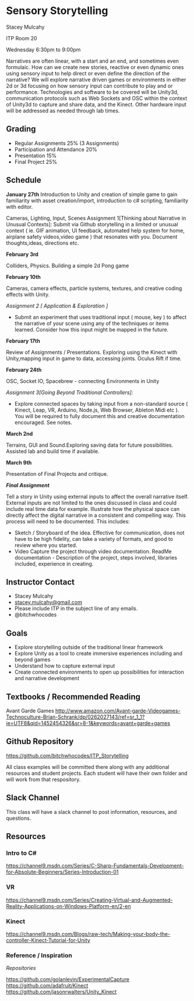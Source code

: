 # Sensory Storytelling
Stacey Mulcahy 

ITP Room 20 

Wednesday 6:30pm to 9:00pm 

Narratives are often linear, with a start and an end, and sometimes even formulaic. How can we
create new stories, reactive or even dynamic ones using sensory input to help direct or even define the direction of the narrative? We will explore narrative driven games or environments in either 2d or 3d focusing on how sensory input can contribute to play and or performance.
Technologies and software to be covered will be Unity3d, communication protocols such as Web Sockets and OSC within the context of Unity3d to capture and share data, and the Kinect. Other hardware input will be addressed as needed through lab times.

## Grading
- Regular Assignments 25% (3 Assignments) 
- Participation and Attendance 20%
- Presentation 15%
- Final Project 25%

## Schedule
**January 27th**
Introduction to Unity and creation of simple game to gain familiarity with asset creation/import, introduction to c# scripting, familiarity with editor. 

Cameras, Lighting, Input, Scenes
Assignment 1[Thinking about Narrative in Unusual Contexts]: Submit via Github storytelling in a limited or unusual context ( ie. GIF animation, UI feedback, automated help system for home, airplane safety videos,video game ) that resonates with you. Document thoughts,ideas, directions etc. 

**February 3rd**

Colliders, Physics. Building a simple 2d Pong game

**February 10th**

Cameras, camera effects, particle systems, textures, and creative coding effects with Unity.

_Assignment 2 [ Application & Exploration ]_
- Submit an experiment that  uses traditional input ( mouse, key ) to affect the narrative of your scene using any of the techniques or items learned. Consider how this input might be mapped in the future. 

**February 17th**

Review of Assignments / Presentations. Exploring using the Kinect with Unity,mapping input in game to data, accessing joints. Oculus Rift if time. 

**February 24th**

OSC, Socket IO, Spacebrew - connecting Environments in Unity

*Assignment 3[Going Beyond Traditional Controllers]:* 

- Explore connected spaces by taking input from a non-standard source ( Kinect, Leap, VR, Arduino, Node.js, Web Browser, Ableton Midi etc ). You will be required to fully document this and creative documentation encouraged. See notes. 

**March  2nd**

Terrains, GUI and Sound.Exploring saving data for future possibilities.  Assisted lab and build time if available.  

**March 9th**

Presentation of Final Projects and critique.

***Final Assignment***

Tell a story in Unity using external inputs to affect the overall narrative itself. External inputs are not limited to the ones discussed in class and could include real time data for example.  Illustrate how the physical space can directly affect the digital narrative in a consistent and compelling way. This process will need to be documented. This includes:

- Sketch / Storyboard of the idea. Effective for communication, does not have to be high fidelity, can take a variety of formats, and good to review where you started. 
- Video Capture the project through video documentation. 
ReadMe documentation - Description of the project, steps involved, libraries included, experience in creating.

## Instructor Contact ##
- Stacey Mulcahy
- stacey.mulcahy@gmail.com
- Please include ITP in the subject line of any emails. 
- @bitchwhocodes

## Goals ##
- Explore storytelling outside of the traditional linear framework
- Explore Unity as a tool to create immersive experiences including and beyond games
- Understand how to capture external input 
- Create connected environments to open up possibilities for interaction and narrative development

## Textbooks / Recommended Reading ##
Avant Garde Games
http://www.amazon.com/Avant-garde-Videogames-Technoculture-Brian-Schrank/dp/0262027143/ref=sr_1_1?ie=UTF8&qid=1452454326&sr=8-1&keywords=avant+garde+games

## Github Repository ##
https://github.com/bitchwhocodes/ITP_Storytelling

All class examples will be committed there along with any additional resources and student projects. Each student will have their own folder and will work from that respository. 

## Slack Channel ##
This class will have a slack channel to post information, resources, and questions. 

## Resources ##
### Intro to C# 
https://channel9.msdn.com/Series/C-Sharp-Fundamentals-Development-for-Absolute-Beginners/Series-Introduction-01

### VR ###
https://channel9.msdn.com/Series/Creating-Virtual-and-Augmented-Reality-Applications-on-Windows-Platform-en/2-en

### Kinect ###
https://channel9.msdn.com/Blogs/raw-tech/Making-your-body-the-controller-Kinect-Tutorial-for-Unity

### Reference / Inspiration ###
*Repositories*

https://github.com/golanlevin/ExperimentalCapture
https://github.com/adafruit/Kinect
https://github.com/jasonrwalters/Unity_Kinect



